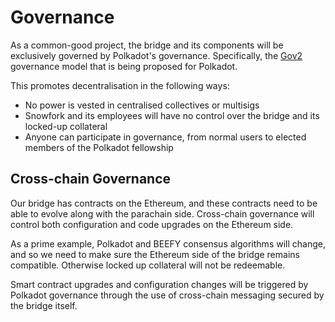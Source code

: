 # Governance

As a common-good project, the bridge and its components will be exclusively governed by Polkadot's governance. Specifically, the [Gov2](https://polkadot.network/blog/gov2-polkadots-next-generation-of-decentralised-governance/) governance model that is being proposed for Polkadot.

This promotes decentralisation in the following ways:

* No power is vested in centralised collectives or multisigs
* Snowfork and its employees will have no control over the bridge and its locked-up collateral
* Anyone can participate in governance, from normal users to elected members of the Polkadot fellowship

## Cross-chain Governance

Our bridge has contracts on the Ethereum, and these contracts need to be able to evolve along with the parachain side. Cross-chain governance will control both configuration and code upgrades on the Ethereum side.

As a prime example, Polkadot and BEEFY consensus algorithms will change, and so we need to make sure the Ethereum side of the bridge remains compatible. Otherwise locked up collateral will not be redeemable.

Smart contract upgrades and configuration changes will be triggered by Polkadot governance through the use of cross-chain messaging secured by the bridge itself.






